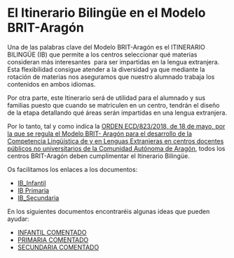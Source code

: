 # El Itinerario Bilingüe en el Modelo BRIT-Aragón

Una de las palabras clave del Modelo BRIT-Aragón es el ITINERARIO BILINGÜE \(IB\) que permite a los centros seleccionar qué materias consideran más interesantes  para ser impartidas en la lengua extranjera. Esta flexibilidad consigue atender a la diversidad ya que mediante la rotación de materias nos aseguramos que nuestro alumnado trabaja los contenidos en ambos idiomas. 

Por otra parte, este Itinerario será de utilidad para el alumnado y sus familias puesto que cuando se matriculen en un centro, tendrán el diseño de la etapa detallando qué áreas serán impartidas en una lengua extranjera.

Por lo tanto, tal y como indica la [ORDEN ECD/823/2018, de 18 de mayo, por la que se regula el Modelo BRIT- Aragón para el desarrollo de la Competencia Lingüística de y en Lenguas Extranjeras en centros docentes públicos no universitarios de la Comunidad Autónoma de Aragón](http://www.boa.aragon.es/cgi-bin/EBOA/BRSCGI?CMD=VEROBJ&MLKOB=1021713024444), todos los centros BRIT-Aragón deben cumplimentar el Itinerario Bilingüe.

Os facilitamos los enlaces a los documentos:

* [IB\_Infantil](http://aragonbilingue.catedu.es/new/wp-content/uploads/2019/10/IB_Infantil.docx)
* [IB Primaria](http://aragonbilingue.catedu.es/new/wp-content/uploads/2019/10/IB_Primaria.docx)
* [IB\_Secundaria](http://aragonbilingue.catedu.es/new/wp-content/uploads/2019/10/IB_Secundaria-1.docx)

En los siguientes documentos encontraréis algunas ideas que pueden ayudar:

* [INFANTIL COMENTADO](http://aragonbilingue.catedu.es/new/wp-content/uploads/2019/10/INFANTIL-COMENTADO.pptx)
* [PRIMARIA COMENTADO](http://aragonbilingue.catedu.es/new/wp-content/uploads/2019/10/PRIMARIA-COMENTADO.pptx)
* [SECUNDARIA COMENTADO](http://aragonbilingue.catedu.es/new/wp-content/uploads/2019/10/SECUNDARIA-COMENTADO.pptx)



